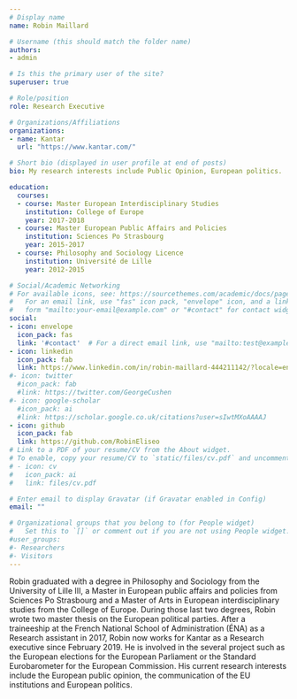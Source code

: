 ```yaml
---
# Display name
name: Robin Maillard

# Username (this should match the folder name)
authors:
- admin

# Is this the primary user of the site?
superuser: true

# Role/position
role: Research Executive

# Organizations/Affiliations
organizations:
- name: Kantar
  url: "https://www.kantar.com/"

# Short bio (displayed in user profile at end of posts)
bio: My research interests include Public Opinion, European politics.

education:
  courses:
  - course: Master European Interdisciplinary Studies
    institution: College of Europe
    year: 2017-2018
  - course: Master European Public Affairs and Policies
    institution: Sciences Po Strasbourg
    year: 2015-2017
  - course: Philosophy and Sociology Licence
    institution: Université de Lille
    year: 2012-2015

# Social/Academic Networking
# For available icons, see: https://sourcethemes.com/academic/docs/page-builder/#icons
#   For an email link, use "fas" icon pack, "envelope" icon, and a link in the
#   form "mailto:your-email@example.com" or "#contact" for contact widget.
social:
- icon: envelope
  icon_pack: fas
  link: '#contact'  # For a direct email link, use "mailto:test@example.org".
- icon: linkedin
  icon_pack: fab
  link: https://www.linkedin.com/in/robin-maillard-444211142/?locale=en_US
#- icon: twitter
  #icon_pack: fab
  #link: https://twitter.com/GeorgeCushen
#- icon: google-scholar
  #icon_pack: ai
  #link: https://scholar.google.co.uk/citations?user=sIwtMXoAAAAJ
- icon: github
  icon_pack: fab
  link: https://github.com/RobinEliseo
# Link to a PDF of your resume/CV from the About widget.
# To enable, copy your resume/CV to `static/files/cv.pdf` and uncomment the lines below.
# - icon: cv
#   icon_pack: ai
#   link: files/cv.pdf

# Enter email to display Gravatar (if Gravatar enabled in Config)
email: ""

# Organizational groups that you belong to (for People widget)
#   Set this to `[]` or comment out if you are not using People widget.
#user_groups:
#- Researchers
#- Visitors
---
```


Robin graduated with a degree in Philosophy and Sociology from the University of Lille III, a Master in European public affairs and policies from Sciences Po Strasbourg and a Master of Arts in European interdisciplinary studies from the College of Europe. During those last two degrees, Robin wrote two master thesis on the European political parties. 
After a traineeship at the French National School of Administration (ÉNA) as a Research assistant in 2017, Robin now works for Kantar as a Research executive since February 2019. He is involved in the several project such as the European elections for the European Parliament or the Standard Eurobarometer for the European Commission. His current research interests include the European public opinion, the communication of the EU institutions and European politics. 

